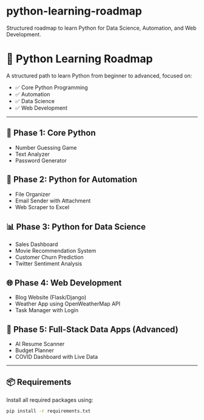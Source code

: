 # python-learning-roadmap
Structured roadmap to learn Python for Data Science, Automation, and Web Development.
# 🐍 Python Learning Roadmap

A structured path to learn Python from beginner to advanced, focused on:
- ✅ Core Python Programming
- ✅ Automation
- ✅ Data Science
- ✅ Web Development

---

## 📘 Phase 1: Core Python
- Number Guessing Game
- Text Analyzer
- Password Generator

## 🤖 Phase 2: Python for Automation
- File Organizer
- Email Sender with Attachment
- Web Scraper to Excel

## 📊 Phase 3: Python for Data Science
- Sales Dashboard
- Movie Recommendation System
- Customer Churn Prediction
- Twitter Sentiment Analysis

## 🌐 Phase 4: Web Development
- Blog Website (Flask/Django)
- Weather App using OpenWeatherMap API
- Task Manager with Login

## 🧩 Phase 5: Full-Stack Data Apps (Advanced)
- AI Resume Scanner
- Budget Planner
- COVID Dashboard with Live Data

---

## 📦 Requirements
Install all required packages using:
```bash
pip install -r requirements.txt
